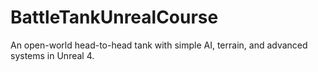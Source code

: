 # BattleTankUnrealCourse
An open-world head-to-head tank with simple AI, terrain, and advanced systems in Unreal 4.
